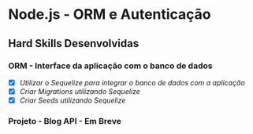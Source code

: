 # Node.js - ORM e Autenticação

## Hard Skills Desenvolvidas

### ORM - Interface da aplicação com o banco de dados

- [X] _Utilizar o Sequelize para integrar o banco de dados com a aplicação_
- [X] _Criar Migrations utilizando Sequelize_
- [X] _Criar Seeds utilizando Sequelize_

### Projeto - Blog API - Em Breve
